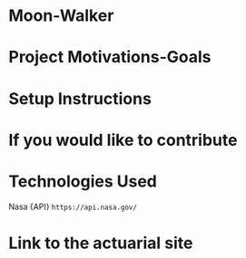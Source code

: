 # Moon-Walker

# Project Motivations-Goals


# Setup Instructions


# If you would like to contribute


# Technologies Used
Nasa {API} ```https://api.nasa.gov/```


# Link to the actuarial site

